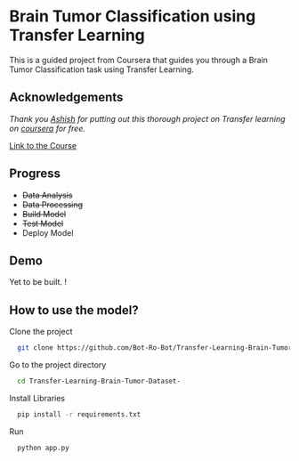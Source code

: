 
# Brain Tumor Classification using Transfer Learning

This is a guided project from Coursera that guides you through a Brain Tumor Classification task using Transfer Learning.


## Acknowledgements
*Thank you [Ashish](https://github.com/Ashish-Arya-CS)  for putting out this thorough project on Transfer learning on [coursera](coursera.org) for free.*

[Link to the Course](https://www.coursera.org/projects/brain-tumor-classification-using-keras-jbek2)

## Progress

- ~~Data Analysis~~
- ~~Data Processing~~
- ~~Build Model~~
- ~~Test Model~~
- Deploy Model
  
## Demo

Yet to be built. !

  
## How to use the model?

Clone the project

```bash
  git clone https://github.com/Bot-Ro-Bot/Transfer-Learning-Brain-Tumor-Dataset-.git
```

Go to the project directory

```bash
  cd Transfer-Learning-Brain-Tumor-Dataset-
```

Install Libraries

```bash
  pip install -r requirements.txt
```

Run

```bash
  python app.py
```

  
